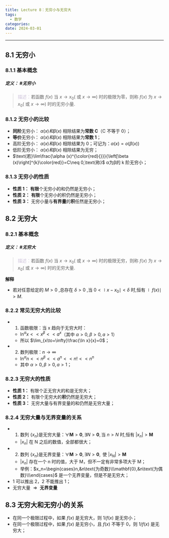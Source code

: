 ```yaml
---
title: Lecture 8：无穷小与无穷大
tags:
  - 数学
categories: 
date: 2024-03-01
---
```

---
## 8.1 无穷小
### 8.1.1 基本概念
##### **定义**： #无穷小
> <font color="#ccc1d9">描述：</font>若函数 $f(x)$ 当 $x\to x_0($ 或 $x\to\infty)$ 时的极限为零，则称 $f(x)$ 为 $x\to x_0($ 或 $x\to\infty)$ 时的无穷小量.

### 8.1.2 无穷小的比较
+ **同阶**无穷小： $\alpha(x)和\beta(x)$ 相除结果为**常数 C**（C 不等于 0）；
+ **等价**无穷小： $\alpha(x)和\beta(x)$ 相除结果为**常数 1**；
+ 高阶无穷小： $\alpha(x)和\beta(x)$ 相除结果为 0；可记为：$\alpha(x)=o(\beta(x))$
+ 低阶无穷小： $\alpha(x)和\beta(x)$ 相除结果为无穷；
+ $\text{若}\lim\frac{\alpha (x)^{\color{red}{}}}{\left[\beta (x)\right]^{k}\color{red}}=C\neq 0,\text{称}$ α为β的 k 阶无穷小；

### 8.1.3 无穷小的性质
+ **性质 1：** **有限**个无穷小的和仍然是无穷小；
+ **性质 2：** **有限**个无穷小的积仍然是无穷小；
+ **性质 3：** 无穷小量与**有界量**的**积**任然是无穷小；

## 8.2 无穷大
### 8.2.1 基本概念
##### **定义**： #无穷大
> <font color="#ccc1d9">描述：</font>若函数 $f(x)$ 当 $x\to x_0($ 或 $x\to\infty)$ 时的极限无穷，则称 $f(x)$ 为 $x\to x_0($ 或 $x\to\infty)$ 时的无穷大量.

**解释**
+ 若对任意给定的 $M>0$ ,总存在 $\delta>0$ ,当  $0<\mid x-x_0\mid<\delta\text{ 时,恒有}\mid f(x)\mid>M.$

### 8.2.2 常见无穷大的比较
+ 1. 函数极限：当 x 趋向于无穷大时：
	+ $\ln^{\alpha}x<<x^{\beta}<<a^{x}$（其中 $\alpha>0,\beta>0,a>1$）
	+ 所以 $\lim_{x\to+\infty}\frac{\ln x}{x}=0$；
+ 2. 数列极限：$n\to\infty$
	+ $\ln^\alpha n<<n^\beta<<a^n<<n!<<n^n$
	+ 其中 $\alpha>0,\beta>0,a>1$；

### 8.2.3 无穷大的性质
+ **性质 1：** 有限个正无穷大的和是无穷大；
+ **性质 2：** 有限个无穷大的**积**仍然是无穷大；
+ **性质 3：** 无穷大量与有界变量的和仍然是无穷大量；

### 8.2.4 无穷大量与无界变量的关系
+ 1. $\text{数列 }\left\{x_n\right\}\text{是无穷大量}$：$\forall\boldsymbol{M}>\boldsymbol{0},\exists N>\boldsymbol{0},\text{当 }n>N\text{ 时,恒有 }|x_n|>\boldsymbol{M}$
	+ $|x_n|$ 在 N 之后的数值，全部都很大；
+ 2. $\text{数列 }\left\{x_n\right\}\text{是无界变量}$：$\forall\boldsymbol{M}>\boldsymbol{0},\exists N>\boldsymbol{0},\text{ 使 }|x_N|>\boldsymbol{M}$
	+ $|x_n|$ 存在一个 n 时的值，大于 M，但不一定有非常多项大于 M； 
	+ 举例：$x_n=\begin{cases}n,&n\text{为奇数}\\\mathbf{0},&n\text{为偶数}\\\end{cases}$ 是一个无界变量，但是不是无穷大；
+ 1 可以推出 2，2 不能推出 1；
+ $\text{无穷大量 }\Rightarrow\textbf{ 无界变量}$

## 8.3 无穷大和无穷小的关系
+ 在同一个极限过程中，如果 $f(x)$ 是无穷大，则 $1 / f(x)$ 是无穷小；
+ 在同一个极限过程中，如果 $f(x)$ 是无穷小，且 $f(x)$ 不等于 0，则 $1 / f(x)$ 是无穷大；